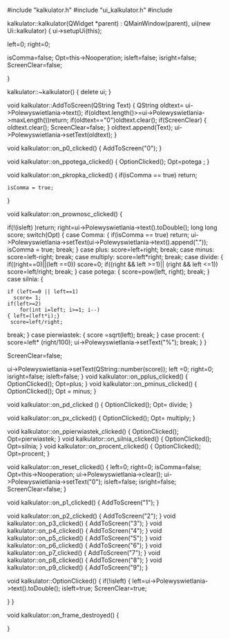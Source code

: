 #include "kalkulator.h"
#include "ui_kalkulator.h"
#include <cmath>


kalkulator::kalkulator(QWidget *parent) :
    QMainWindow(parent),
    ui(new Ui::kalkulator)
{
    ui->setupUi(this);

left=0;
right=0;

isComma=false;
Opt=this->Nooperation;
isleft=false;
isright=false;
ScreenClear=false;

}




kalkulator::~kalkulator()
{
    delete ui;
}



void kalkulator::AddToScreen(QString Text)
{
    QString oldtext= ui->Polewyswietlania->text();
    if(oldtext.length()>=ui->Polewyswietlania->maxLength())return;
    if(oldtext=="0")oldtext.clear();
 if(ScreenClear)
 {
         oldtext.clear();
         ScreenClear=false;
}
    oldtext.append(Text);
            ui->Polewyswietlania->setText(oldtext);
}

void kalkulator::on_p0_clicked()
{
    AddToScreen("0");
}

void kalkulator::on_ppotega_clicked()
{
    OptionClicked();
    Opt=potega ;
}

void kalkulator::on_pkropka_clicked()
{
    if(isComma == true) return;


    isComma = true;

}

void kalkulator::on_prownosc_clicked()
{

 if(!(isleft) )return;
right=ui->Polewyswietlania->text().toDouble();
 long long score;
 switch(Opt)
 {
 case Comma:
 {
     if(isComma == true) return;
     ui->Polewyswietlania->setText(ui->Polewyswietlania->text().append("."));
     isComma = true;
 break;
 }
 case plus:
     score=left+right;
     break;
 case minus:
     score=left-right;
 break;
 case multiply:
     score=left*right;
     break;
 case divide:
 {
     if((right==0)||(left ==0))
        score=0;
     if((right && left >=1)|| (right && left <=1))
       score=left/right;
     break;
 }
 case potega:
 {
     score=pow(left, right);
     break;
}
 case silnia:
 {

    if (left==0 || left==1)
      score= 1;
    if(left>=2)
        for(int i=left; i>=1; i--)
    { left=(left*i);}
     score=left/right;
break;
 }
 case pierwiastek:
 {
      score =sqrt(left);
     break;
 }
 case procent:
 {
     score=left* (right/100);
     ui->Polewyswietlania->setText("%");
      break;
}
}

   ScreenClear=false;

 ui->Polewyswietlania->setText(QString::number(score));
 left =0;
 right=0;
 isright=false;
 isleft=false;
}
void kalkulator::on_pplus_clicked()
{
    OptionClicked();
 Opt=plus;
}
void kalkulator::on_pminus_clicked()
{
    OptionClicked();
     Opt = minus;
    }

void kalkulator::on_pd_clicked ()
{
    OptionClicked();
    Opt= divide;
}

void kalkulator::on_px_clicked()
{
 OptionClicked();
 Opt= multiply;
}

void kalkulator::on_ppierwiastek_clicked()
{
    OptionClicked();
    Opt=pierwiastek;
}
void kalkulator::on_silnia_clicked()
{
    OptionClicked();
    Opt=silnia;
}
void kalkulator::on_procent_clicked()
{
    OptionClicked();
    Opt=procent;
}

void kalkulator::on_reset_clicked()
{
    left=0;
    right=0;
    isComma=false;
    Opt=this->Nooperation;
    ui->Polewyswietlania->clear();
    ui->Polewyswietlania->setText("0");
    isleft=false;
    isright=false;
    ScreenClear=false;
}

void kalkulator::on_p1_clicked()
{
    AddToScreen("1");
}

void kalkulator::on_p2_clicked()
{
     AddToScreen("2");
}
void kalkulator::on_p3_clicked()
{
    AddToScreen("3");
}
void kalkulator::on_p4_clicked()
{
   AddToScreen("4");
}
void kalkulator::on_p5_clicked()
{
    AddToScreen("5");
}
void kalkulator::on_p6_clicked()
{
    AddToScreen("6");
}
void kalkulator::on_p7_clicked()
{
   AddToScreen("7");
}
void kalkulator::on_p8_clicked()
{
    AddToScreen("8");
}
void kalkulator::on_p9_clicked()
{ AddToScreen("9");
}



void  kalkulator::OptionClicked()
{
    if(!isleft)
{
      left=ui->Polewyswietlania->text().toDouble();
        isleft=true;
        ScreenClear=true;

}
}


void kalkulator::on_frame_destroyed()
{

}
